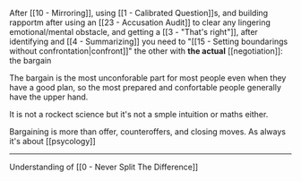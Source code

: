 After [[10 - Mirroring]], using [[1 - Calibrated Question]]s, and building rapportm after using an [[23 - Accusation Audit]] to clear any lingering emotional/mental obstacle, and getting a [[3 - "That's right"]], after identifying and [[4 - Summarizing]] you need to "[[15 - Setting boundarings without confrontation|confront]]" the other with **the actual** [[negotiation]]: the bargain

The bargain is the most unconforable part for most people even when they have a good plan, so the most prepared and confortable people generally have the upper hand.

It is not a rockect science but it's not a smple intuition or maths either.

Bargaining is more than offer, counteroffers, and closing moves. As always it's about [[psycology]]

---

Understanding of [[0 - Never Split The Difference]]

